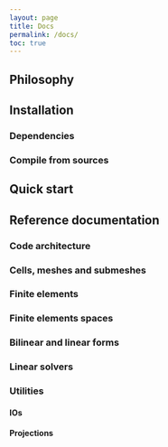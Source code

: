 ```yaml
---
layout: page
title: Docs
permalink: /docs/
toc: true
---
```


## Philosophy

## Installation


### Dependencies

### Compile from sources


## Quick start


## Reference documentation

### Code architecture

### Cells, meshes and submeshes

### Finite elements

### Finite elements spaces

### Bilinear and linear forms

### Linear solvers

### Utilities

#### IOs

#### Projections

####
